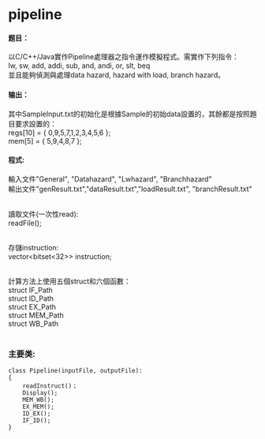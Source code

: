 # pipeline

#### 题目：
以C/C++/Java實作Pipeline處理器之指令運作模擬程式。需實作下列指令：<br>
lw, sw, add, addi, sub, and, andi, or, slt, beq<br>
並且能夠偵測與處理data hazard, hazard with load, branch hazard。 


#### 输出：
其中SampleInput.txt的初始化是根據Sample的初始data設置的，其餘都是按照題目要求設置的：<br>
regs[10] = { 0,9,5,7,1,2,3,4,5,6 };<br>
mem[5]	= { 5,9,4,8,7 };<br>


#### 程式:
輸入文件"General", "Datahazard", "Lwhazard", "Branchhazard"<br>
輸出文件"genResult.txt","dataResult.txt","loadResult.txt", "branchResult.txt"<br><br>

讀取文件(一次性read):<br>
readFile();<br><br>

存儲instruction:<br>
vector<bitset<32>> instruction;<br><br>

計算方法上使用五個struct和六個函數：<br>
struct IF_Path<br>
struct ID_Path<br>
struct EX_Path<br>
struct MEM_Path<br>
struct WB_Path<br><br>

### 主要类:
```
class Pipeline(inputFile, outputFile):
{
	readInstruct()；
	Display();
	MEM_WB();
	EX_MEM();
	ID_EX();
	IF_ID();
}
```
